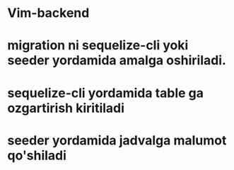 # Vim-backend
# migration ni sequelize-cli yoki seeder yordamida amalga oshiriladi.
# sequelize-cli yordamida table ga ozgartirish kiritiladi
# seeder yordamida jadvalga malumot qo'shiladi